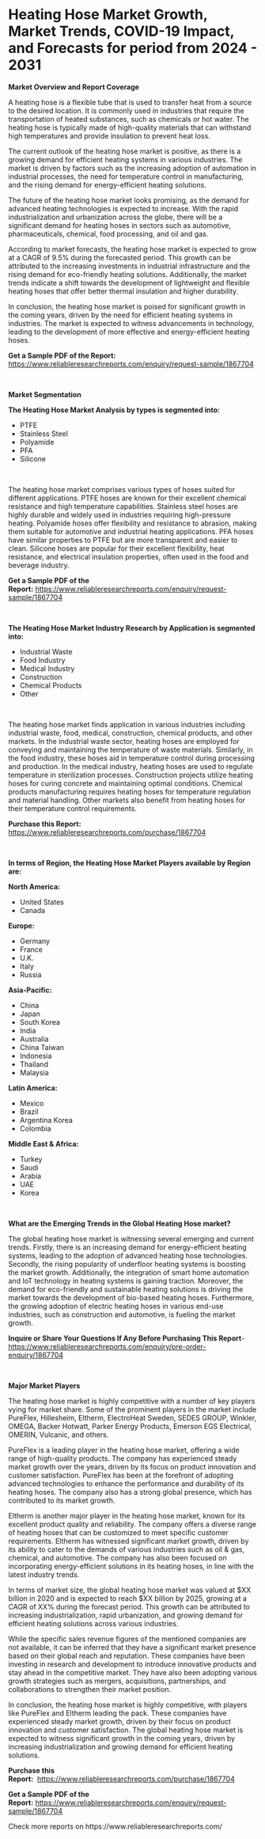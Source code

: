 <p><h1>Heating Hose Market Growth, Market Trends, COVID-19 Impact, and Forecasts for period from 2024 - 2031</h1></p><p><strong>Market Overview and Report Coverage</strong></p>
<p><p>A heating hose is a flexible tube that is used to transfer heat from a source to the desired location. It is commonly used in industries that require the transportation of heated substances, such as chemicals or hot water. The heating hose is typically made of high-quality materials that can withstand high temperatures and provide insulation to prevent heat loss.</p><p>The current outlook of the heating hose market is positive, as there is a growing demand for efficient heating systems in various industries. The market is driven by factors such as the increasing adoption of automation in industrial processes, the need for temperature control in manufacturing, and the rising demand for energy-efficient heating solutions.</p><p>The future of the heating hose market looks promising, as the demand for advanced heating technologies is expected to increase. With the rapid industrialization and urbanization across the globe, there will be a significant demand for heating hoses in sectors such as automotive, pharmaceuticals, chemical, food processing, and oil and gas.</p><p>According to market forecasts, the heating hose market is expected to grow at a CAGR of 9.5% during the forecasted period. This growth can be attributed to the increasing investments in industrial infrastructure and the rising demand for eco-friendly heating solutions. Additionally, the market trends indicate a shift towards the development of lightweight and flexible heating hoses that offer better thermal insulation and higher durability.</p><p>In conclusion, the heating hose market is poised for significant growth in the coming years, driven by the need for efficient heating systems in industries. The market is expected to witness advancements in technology, leading to the development of more effective and energy-efficient heating hoses.</p></p>
<p><strong>Get a Sample PDF of the Report:</strong> <a href="https://www.reliableresearchreports.com/enquiry/request-sample/1867704">https://www.reliableresearchreports.com/enquiry/request-sample/1867704</a></p>
<p>&nbsp;</p>
<p><strong>Market Segmentation</strong></p>
<p><strong>The Heating Hose Market Analysis by types is segmented into:</strong></p>
<p><ul><li>PTFE</li><li>Stainless Steel</li><li>Polyamide</li><li>PFA</li><li>Silicone</li></ul></p>
<p>&nbsp;</p>
<p><p>The heating hose market comprises various types of hoses suited for different applications. PTFE hoses are known for their excellent chemical resistance and high temperature capabilities. Stainless steel hoses are highly durable and widely used in industries requiring high-pressure heating. Polyamide hoses offer flexibility and resistance to abrasion, making them suitable for automotive and industrial heating applications. PFA hoses have similar properties to PTFE but are more transparent and easier to clean. Silicone hoses are popular for their excellent flexibility, heat resistance, and electrical insulation properties, often used in the food and beverage industry.</p></p>
<p><strong>Get a Sample PDF of the Report:</strong>&nbsp;<a href="https://www.reliableresearchreports.com/enquiry/request-sample/1867704">https://www.reliableresearchreports.com/enquiry/request-sample/1867704</a></p>
<p>&nbsp;</p>
<p><strong>The Heating Hose Market Industry Research by Application is segmented into:</strong></p>
<p><ul><li>Industrial Waste</li><li>Food Industry</li><li>Medical Industry</li><li>Construction</li><li>Chemical Products</li><li>Other</li></ul></p>
<p>&nbsp;</p>
<p><p>The heating hose market finds application in various industries including industrial waste, food, medical, construction, chemical products, and other markets. In the industrial waste sector, heating hoses are employed for conveying and maintaining the temperature of waste materials. Similarly, in the food industry, these hoses aid in temperature control during processing and production. In the medical industry, heating hoses are used to regulate temperature in sterilization processes. Construction projects utilize heating hoses for curing concrete and maintaining optimal conditions. Chemical products manufacturing requires heating hoses for temperature regulation and material handling. Other markets also benefit from heating hoses for their temperature control requirements.</p></p>
<p><strong>Purchase this Report:</strong>&nbsp; <a href="https://www.reliableresearchreports.com/purchase/1867704">https://www.reliableresearchreports.com/purchase/1867704</a></p>
<p>&nbsp;</p>
<p><strong>In terms of Region, the Heating Hose Market Players available by Region are:</strong></p>
<p>
    <p> <strong> North America: </strong>
        <ul>
            <li>United States</li>
            <li>Canada</li>
        </ul>
        </p> 
    <p> <strong> Europe: </strong>
        <ul>
            <li>Germany</li>
            <li>France</li>
            <li>U.K.</li>
            <li>Italy</li>
            <li>Russia</li>
        </ul>
        </p> 
    <p> <strong> Asia-Pacific: </strong>
        <ul>
            <li>China</li>
            <li>Japan</li>
            <li>South Korea</li>
            <li>India</li>
            <li>Australia</li>
            <li>China Taiwan</li>
            <li>Indonesia</li>
            <li>Thailand</li>
            <li>Malaysia</li>
        </ul>
        </p> 
    <p> <strong> Latin America: </strong>
        <ul>
            <li>Mexico</li>
            <li>Brazil</li>
            <li>Argentina Korea</li>
            <li>Colombia</li>
        </ul>
        </p> 
    <p> <strong> Middle East & Africa: </strong>
        <ul>
            <li>Turkey</li>
            <li>Saudi</li>
            <li>Arabia</li>
            <li>UAE</li>
            <li>Korea</li>
        </ul>
    </p>
    </p>
<p>&nbsp;</p>
<p><strong>What are the Emerging Trends in the Global Heating Hose market?</strong></p>
<p><p>The global heating hose market is witnessing several emerging and current trends. Firstly, there is an increasing demand for energy-efficient heating systems, leading to the adoption of advanced heating hose technologies. Secondly, the rising popularity of underfloor heating systems is boosting the market growth. Additionally, the integration of smart home automation and IoT technology in heating systems is gaining traction. Moreover, the demand for eco-friendly and sustainable heating solutions is driving the market towards the development of bio-based heating hoses. Furthermore, the growing adoption of electric heating hoses in various end-use industries, such as construction and automotive, is fueling the market growth.</p></p>
<p><strong>Inquire or Share Your Questions If Any Before Purchasing This Report</strong>- <a href="https://www.reliableresearchreports.com/enquiry/pre-order-enquiry/1867704">https://www.reliableresearchreports.com/enquiry/pre-order-enquiry/1867704</a></p>
<p>&nbsp;</p>
<p><strong>Major Market Players</strong></p>
<p><p>The heating hose market is highly competitive with a number of key players vying for market share. Some of the prominent players in the market include PureFlex, Hillesheim, Eltherm, ElectroHeat Sweden, SEDES GROUP, Winkler, OMEGA, Backer Hotwatt, Parker Energy Products, Emerson EGS Electrical, OMERIN, Vulcanic, and others.</p><p>PureFlex is a leading player in the heating hose market, offering a wide range of high-quality products. The company has experienced steady market growth over the years, driven by its focus on product innovation and customer satisfaction. PureFlex has been at the forefront of adopting advanced technologies to enhance the performance and durability of its heating hoses. The company also has a strong global presence, which has contributed to its market growth.</p><p>Eltherm is another major player in the heating hose market, known for its excellent product quality and reliability. The company offers a diverse range of heating hoses that can be customized to meet specific customer requirements. Eltherm has witnessed significant market growth, driven by its ability to cater to the demands of various industries such as oil & gas, chemical, and automotive. The company has also been focused on incorporating energy-efficient solutions in its heating hoses, in line with the latest industry trends.</p><p>In terms of market size, the global heating hose market was valued at $XX billion in 2020 and is expected to reach $XX billion by 2025, growing at a CAGR of XX% during the forecast period. This growth can be attributed to increasing industrialization, rapid urbanization, and growing demand for efficient heating solutions across various industries.</p><p>While the specific sales revenue figures of the mentioned companies are not available, it can be inferred that they have a significant market presence based on their global reach and reputation. These companies have been investing in research and development to introduce innovative products and stay ahead in the competitive market. They have also been adopting various growth strategies such as mergers, acquisitions, partnerships, and collaborations to strengthen their market position.</p><p>In conclusion, the heating hose market is highly competitive, with players like PureFlex and Eltherm leading the pack. These companies have experienced steady market growth, driven by their focus on product innovation and customer satisfaction. The global heating hose market is expected to witness significant growth in the coming years, driven by increasing industrialization and growing demand for efficient heating solutions.</p></p>
<p><strong>Purchase this Report:</strong>&nbsp;&nbsp;<a href="https://www.reliableresearchreports.com/purchase/1867704">https://www.reliableresearchreports.com/purchase/1867704</a></p>
<p></p>
<p><strong>Get a Sample PDF of the Report:</strong>&nbsp;<a href="https://www.reliableresearchreports.com/enquiry/request-sample/1867704">https://www.reliableresearchreports.com/enquiry/request-sample/1867704</a></p>
<p>Check more reports on https://www.reliableresearchreports.com/</p>